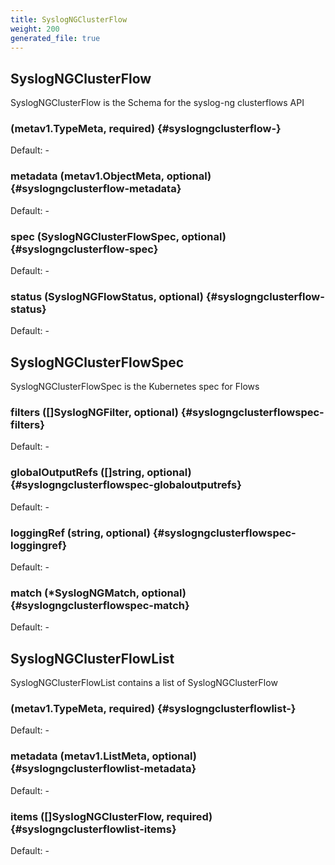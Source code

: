 ```yaml
---
title: SyslogNGClusterFlow
weight: 200
generated_file: true
---
```


## SyslogNGClusterFlow

SyslogNGClusterFlow is the Schema for the syslog-ng clusterflows API

###  (metav1.TypeMeta, required) {#syslogngclusterflow-}

Default: -

### metadata (metav1.ObjectMeta, optional) {#syslogngclusterflow-metadata}

Default: -

### spec (SyslogNGClusterFlowSpec, optional) {#syslogngclusterflow-spec}

Default: -

### status (SyslogNGFlowStatus, optional) {#syslogngclusterflow-status}

Default: -


## SyslogNGClusterFlowSpec

SyslogNGClusterFlowSpec is the Kubernetes spec for Flows

### filters ([]SyslogNGFilter, optional) {#syslogngclusterflowspec-filters}

Default: -

### globalOutputRefs ([]string, optional) {#syslogngclusterflowspec-globaloutputrefs}

Default: -

### loggingRef (string, optional) {#syslogngclusterflowspec-loggingref}

Default: -

### match (*SyslogNGMatch, optional) {#syslogngclusterflowspec-match}

Default: -


## SyslogNGClusterFlowList

SyslogNGClusterFlowList contains a list of SyslogNGClusterFlow

###  (metav1.TypeMeta, required) {#syslogngclusterflowlist-}

Default: -

### metadata (metav1.ListMeta, optional) {#syslogngclusterflowlist-metadata}

Default: -

### items ([]SyslogNGClusterFlow, required) {#syslogngclusterflowlist-items}

Default: -


